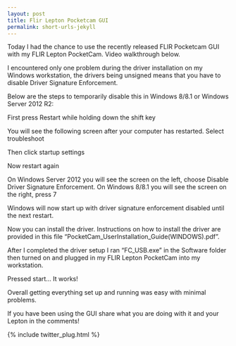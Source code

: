 ```yaml
---
layout: post
title: Flir Lepton Pocketcam GUI
permalink: short-urls-jekyll
---
```

Today I had the chance to use the recently released FLIR Pocketcam GUI with my FLIR Lepton PocketCam. Video walkthrough below.



I encountered only one problem during the driver installation on my Windows workstation, the drivers being unsigned means that you have to disable Driver Signature Enforcement.





Below are the steps to temporarily disable this in Windows 8/8.1 or Windows Server 2012 R2:

First press Restart while holding down the shift key





You will see the following screen after your computer has restarted. Select troubleshoot





Then click startup settings





Now restart again





On Windows Server 2012 you will see the screen on the left, choose Disable Driver Signature Enforcement. On Windows 8/8.1 you will see the screen on the right, press 7





Windows will now start up with driver signature enforcement disabled until the next restart.

Now you can install the driver. Instructions on how to install the driver are provided in this file “PocketCam_UserInstallation_Guide(WINDOWS).pdf”.

After I completed the driver setup I ran “FC_USB.exe” in the Software folder then turned on and plugged in my FLIR Lepton PocketCam into my workstation.





Pressed start… It works!









Overall getting everything set up and running was easy with minimal problems.




If you have been using the GUI share what you are doing with it and your Lepton in the comments!

{% include twitter_plug.html %}